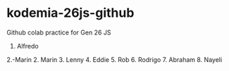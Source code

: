# kodemia-26js-github

Github colab practice for Gen 26 JS

1. Alfredo

2.-Marin
2. Marin
3. Lenny
4. Eddie
5. Rob
6. Rodrigo
7. Abraham
8. Nayeli
